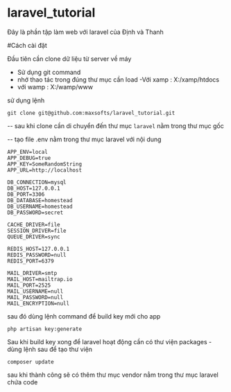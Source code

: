 # laravel_tutorial
Đây là phần tập làm web với laravel của Định và Thanh


#Cách cài đặt

Đầu tiên cần clone dữ liệu từ server về máy

- Sử dụng git command
- nhớ thao tác trong đúng thư mục cần load
-Với xamp : X:/xamp/htdocs
- với wamp : X:/wamp/www

sử dụng lệnh

````
git clone git@github.com:maxsofts/laravel_tutorial.git
````
--
sau khi clone cần di chuyển đến thư mục ``laravel`` nằm trong thư mục gốc

--
tạo file .env nằm trong thư mục laravel
với nội dung
````
APP_ENV=local
APP_DEBUG=true
APP_KEY=SomeRandomString
APP_URL=http://localhost

DB_CONNECTION=mysql
DB_HOST=127.0.0.1
DB_PORT=3306
DB_DATABASE=homestead
DB_USERNAME=homestead
DB_PASSWORD=secret

CACHE_DRIVER=file
SESSION_DRIVER=file
QUEUE_DRIVER=sync

REDIS_HOST=127.0.0.1
REDIS_PASSWORD=null
REDIS_PORT=6379

MAIL_DRIVER=smtp
MAIL_HOST=mailtrap.io
MAIL_PORT=2525
MAIL_USERNAME=null
MAIL_PASSWORD=null
MAIL_ENCRYPTION=null
````
sau đó dùng lệnh command để build key mới cho app
````
php artisan key:generate
````

Sau khi build key xong để laravel hoạt động cần có thư viện packages - dùng lệnh sau để tạo thư viện
````
composer update
````
sau khi thành công sẽ có thêm thư mục vendor nẳm trong thư mục laravel chứa code

